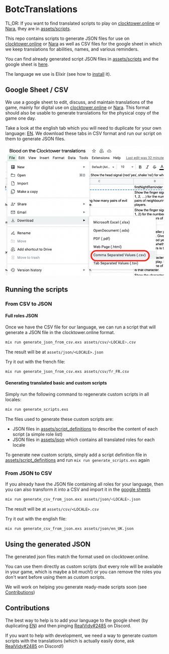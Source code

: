 # BotcTranslations

TL;DR: If you want to find translated scripts to play on [clocktower.online](https://clocktower.online/) or [Nara](https://nara.fly.dev/), they are in [assets/scripts](assets/scripts).

This repo contains scripts to generate JSON files for use on [clocktower.online](https://clocktower.online/) or [Nara](https://nara.fly.dev/) as well as CSV files for the google sheet in which we keep translations for abilities, names, and various reminders.

You can find already generated script JSON files in [assets/scripts](assets/scripts) and the google sheet is [here](https://docs.google.com/spreadsheets/d/183HMp4ZgslxA4NtFVTXhY3xAbg7FIXZdmVnh9-4A_14/edit#gid=923580658).

The language we use is Elixir (see how to [install](https://elixir-lang.org/install.html#macos) it).

## Google Sheet / CSV

We use a google sheet to edit, discuss, and maintain translations of the game, mainly for digital use on [clocktower.online](https://clocktower.online/) or [Nara](https://nara.fly.dev/). This format should also be usable to generate translations for the physical copy of the game one day.

Take a look at the english tab which you will need to duplicate for your own language: [EN](https://docs.google.com/spreadsheets/d/183HMp4ZgslxA4NtFVTXhY3xAbg7FIXZdmVnh9-4A_14/edit#gid=1546765235). We download these tabs in CSV format and run our script on them to generate JSON files.

![](assets/images/download_tab_csv.png)

## Running the scripts

### From CSV to JSON

#### Full roles JSON

Once we have the CSV file for our language, we can run a script that will generate a JSON file in the clocktower.online format.

```bash
mix run generate_json_from_csv.exs assets/csv/<LOCALE>.csv
```

The result will be at `assets/json/<LOCALE>.json`

Try it out with the french file: 
```bash
mix run generate_json_from_csv.exs assets/csv/fr_FR.csv
```

#### Generating translated basic and custom scripts

Simply run the following command to regenerate custom scripts in all locales:

```bash
mix run generate_scripts.exs
```

The files used to generate these custom scripts are:
- JSON files in [assets/script_definitions](assets/script_definitions) to describe the content of each script (a simple role list)
- JSON files in [assets/json](assets/json) which contains all translated roles for each locale

To generate new custom scripts, simply add a script definition file in [assets/script_definitions](assets/script_definitions) and run `mix run generate_scripts.exs` again

### From JSON to CSV

If you already have the JSON file containing all roles for your language, then you can also transform it into a CSV and import it in the [google sheets](https://docs.google.com/spreadsheets/d/183HMp4ZgslxA4NtFVTXhY3xAbg7FIXZdmVnh9-4A_14/edit#gid=923580658)

```bash
mix run generate_csv_from_json.exs assets/json/<LOCALE>.json
```

The result will be at `assets/csv/<LOCALE>.csv`

Try it out with the english file: 
```bash
mix run generate_csv_from_json.exs assets/json/en_UK.json
```

## Using the generated JSON

The generated json files match the format used on clocktower.online. 

You can use them directly as custom scripts (but every role will be available in your game, which is maybe a bit much!) or you can remove the roles you don't want before using them as custom scripts.

We will work on helping you generate ready-made scripts soon (see [Contributions](#contributions))

## Contributions

The best way to help is to add your language to the google sheet (by duplicating [EN](https://docs.google.com/spreadsheets/d/183HMp4ZgslxA4NtFVTXhY3xAbg7FIXZdmVnh9-4A_14/edit#gid=1546765235)) and then pinging [RealVidy#2485](https://discordapp.com/users/668940363196792849) on Discord.

If you want to help with development, we need a way to generate custom scripts with the translations (which is actually easily done, ask [RealVidy#2485](https://discordapp.com/users/668940363196792849) on Discord!)
